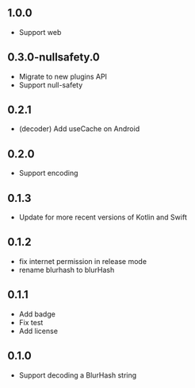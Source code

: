 ## 1.0.0

* Support web

## 0.3.0-nullsafety.0

* Migrate to new plugins API
* Support null-safety

## 0.2.1

* (decoder) Add useCache on Android

## 0.2.0

* Support encoding

## 0.1.3

* Update for more recent versions of Kotlin and Swift

## 0.1.2

* fix internet permission in release mode
* rename blurhash to blurHash

## 0.1.1

* Add badge
* Fix test
* Add license

## 0.1.0

* Support decoding a BlurHash string
